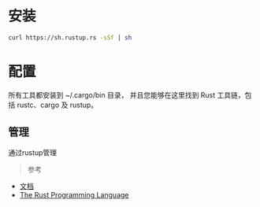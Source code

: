 # 安装

```sh
curl https://sh.rustup.rs -sSf | sh
```

# 配置

所有工具都安装到 ~/.cargo/bin 目录， 并且您能够在这里找到 Rust 工具链，包括 rustc、cargo 及 rustup。

## 管理

通过rustup管理

> 参考

* [文档](https://kaisery.gitbooks.io/rust-book-chinese/content/)
* [The Rust Programming Language](https://doc.rust-lang.org/book/second-edition/index.html)
